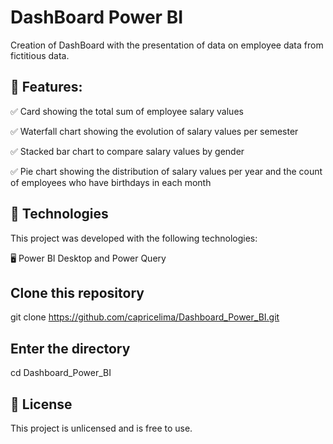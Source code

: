 # DashBoard Power BI
Creation of DashBoard with the presentation of data on employee data from fictitious data.

## 📌 Features:

✅ Card showing the total sum of employee salary values

✅ Waterfall chart showing the evolution of salary values ​​per semester

✅ Stacked bar chart to compare salary values ​​by gender

✅ Pie chart showing the distribution of salary values ​​per year and the count of employees who have birthdays in each month


## 🚀 Technologies

This project was developed with the following technologies:

🖥️ Power BI Desktop and Power Query

## Clone this repository

git clone https://github.com/capricelima/Dashboard_Power_BI.git

## Enter the directory

cd Dashboard_Power_BI

## 📝 License
This project is unlicensed and is free to use.

